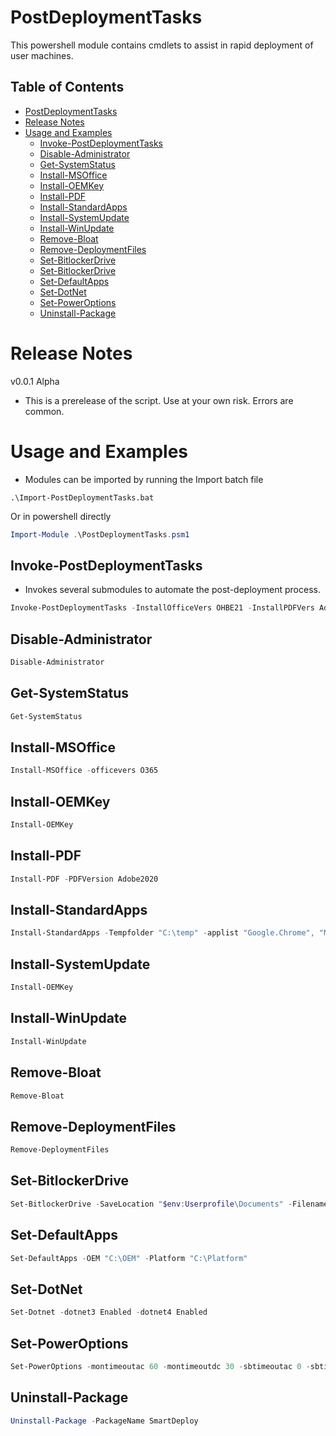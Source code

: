 # PostDeploymentTasks

This powershell module contains cmdlets to assist in rapid deployment of user machines.

## Table of Contents

- [PostDeploymentTasks](#PostDeploymentTasks)
- [Release Notes](#Release-Notes)
- [Usage and Examples](#Usage-and-Examples)
  - [Invoke-PostDeploymentTasks](#Invoke-PostDeploymentTasks)
  - [Disable-Administrator](##Disable-Administrator)
  - [Get-SystemStatus](#Get-SystemStatus)
  - [Install-MSOffice](#Install-MSOffice)
  - [Install-OEMKey](#Install-OEMKey)
  - [Install-PDF](#Install-PDF)
  - [Install-StandardApps](#Install-StandardApps)
  - [Install-SystemUpdate](#Install-SystemUpdate)
  - [Install-WinUpdate](#Install-WinUpdate)
  - [Remove-Bloat](#Remove-Bloat)
  - [Remove-DeploymentFiles](#Remove-DeploymentFiles)
  - [Set-BitlockerDrive](#Set-BitlockerDrive)
  - [Set-BitlockerDrive](#Set-BitlockerDrive)
  - [Set-DefaultApps](#Set-DefaultApps)
  - [Set-DotNet](#Set-DotNet)
  - [Set-PowerOptions](#Set-PowerOptions)
  - [Uninstall-Package](#Uninstall-Package)



# Release Notes
v0.0.1 Alpha
- This is a prerelease of the script. Use at your own risk. Errors are common.

# Usage and Examples
- Modules can be imported by running the Import batch file
```Command Prompt
.\Import-PostDeploymentTasks.bat
```
  Or in powershell directly
```Powershell
Import-Module .\PostDeploymentTasks.psm1
```

## Invoke-PostDeploymentTasks
- Invokes several submodules to automate the post-deployment process.

```Powershell
Invoke-PostDeploymentTasks -InstallOfficeVers OHBE21 -InstallPDFVers AdobeReader
```

## Disable-Administrator
```Powershell
Disable-Administrator
```

## Get-SystemStatus
```Powershell
Get-SystemStatus
```

## Install-MSOffice
```Powershell
Install-MSOffice -officevers O365
```

## Install-OEMKey
```Powershell
Install-OEMKey
```

## Install-PDF
```Powershell
Install-PDF -PDFVersion Adobe2020
```

## Install-StandardApps
```Powershell
Install-StandardApps -Tempfolder "C:\temp" -applist "Google.Chrome", "Mozilla.Firefox"
```

## Install-SystemUpdate
```Powershell
Install-OEMKey
```

## Install-WinUpdate
```Powershell
Install-WinUpdate
```

## Remove-Bloat
```Powershell
Remove-Bloat
```

## Remove-DeploymentFiles
```Powershell
Remove-DeploymentFiles
```

## Set-BitlockerDrive
```Powershell
Set-BitlockerDrive -SaveLocation "$env:Userprofile\Documents" -Filename $env:computername
```

## Set-DefaultApps
```Powershell
Set-DefaultApps -OEM "C:\OEM" -Platform "C:\Platform"
```

## Set-DotNet
```Powershell
Set-Dotnet -dotnet3 Enabled -dotnet4 Enabled 
```

## Set-PowerOptions
```Powershell
Set-PowerOptions -montimeoutac 60 -montimeoutdc 30 -sbtimeoutac 0 -sbtimeoutdc 0 -faststartup Disabled -powerbutton Shutdown -sleepbutton Shutdown -closelid Nothing
```

## Uninstall-Package
```Powershell
Uninstall-Package -PackageName SmartDeploy
```